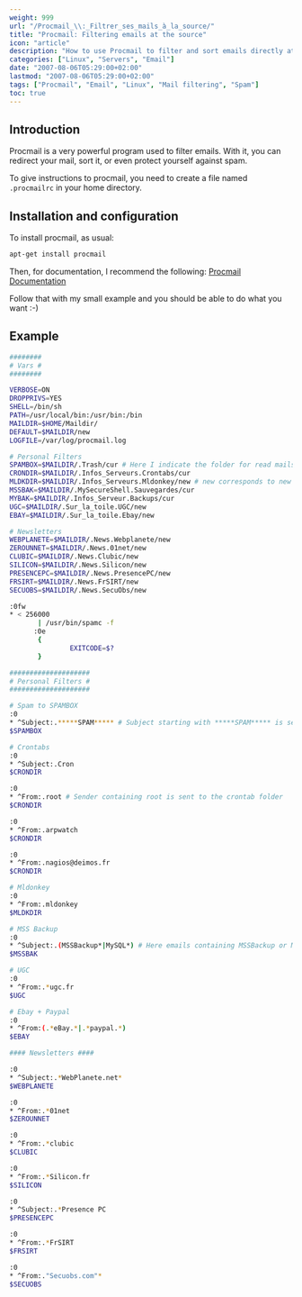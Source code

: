 ```yaml
---
weight: 999
url: "/Procmail_\\:_Filtrer_ses_mails_à_la_source/"
title: "Procmail: Filtering emails at the source"
icon: "article"
description: "How to use Procmail to filter and sort emails directly at source level on Linux systems."
categories: ["Linux", "Servers", "Email"]
date: "2007-08-06T05:29:00+02:00"
lastmod: "2007-08-06T05:29:00+02:00"
tags: ["Procmail", "Email", "Linux", "Mail filtering", "Spam"]
toc: true
---
```


## Introduction

Procmail is a very powerful program used to filter emails. With it, you can redirect your mail, sort it, or even protect yourself against spam.

To give instructions to procmail, you need to create a file named `.procmailrc` in your home directory.

## Installation and configuration

To install procmail, as usual:

```bash
apt-get install procmail
```

Then, for documentation, I recommend the following:
[Procmail Documentation](/pdf/procmail1.pdf)

Follow that with my small example and you should be able to do what you want :-)

## Example

```bash
########
# Vars #
########

VERBOSE=ON
DROPPRIVS=YES
SHELL=/bin/sh
PATH=/usr/local/bin:/usr/bin:/bin
MAILDIR=$HOME/Maildir/
DEFAULT=$MAILDIR/new
LOGFILE=/var/log/procmail.log

# Personal Filters
SPAMBOX=$MAILDIR/.Trash/cur # Here I indicate the folder for read mails
CRONDIR=$MAILDIR/.Infos_Serveurs.Crontabs/cur
MLDKDIR=$MAILDIR/.Infos_Serveurs.Mldonkey/new # new corresponds to new mails
MSSBAK=$MAILDIR/.MySecureShell.Sauvegardes/cur
MYBAK=$MAILDIR/.Infos_Serveur.Backups/cur
UGC=$MAILDIR/.Sur_la_toile.UGC/new
EBAY=$MAILDIR/.Sur_la_toile.Ebay/new

# Newsletters
WEBPLANETE=$MAILDIR/.News.Webplanete/new
ZEROUNNET=$MAILDIR/.News.01net/new
CLUBIC=$MAILDIR/.News.Clubic/new
SILICON=$MAILDIR/.News.Silicon/new
PRESENCEPC=$MAILDIR/.News.PresencePC/new
FRSIRT=$MAILDIR/.News.FrSIRT/new
SECUOBS=$MAILDIR/.News.SecuObs/new

:0fw
* < 256000
       | /usr/bin/spamc -f
      :0e
       {
               EXITCODE=$?
       }

####################
# Personal Filters #
####################

# Spam to SPAMBOX
:0
* ^Subject:.*****SPAM***** # Subject starting with *****SPAM***** is sent to $SPAMBOX
$SPAMBOX

# Crontabs
:0
* ^Subject:.Cron
$CRONDIR

:0
* ^From:.root # Sender containing root is sent to the crontab folder
$CRONDIR

:0
* ^From:.arpwatch
$CRONDIR

:0
* ^From:.nagios@deimos.fr
$CRONDIR

# Mldonkey
:0
* ^From:.mldonkey
$MLDKDIR

# MSS Backup
:0
* ^Subject:.(MSSBackup*|MySQL*) # Here emails containing MSSBackup or MySQL are sent to $MSSBAK
$MSSBAK

# UGC
:0
* ^From:.*ugc.fr
$UGC

# Ebay + Paypal
:0
* ^From:(.*eBay.*|.*paypal.*)
$EBAY

#### Newsletters ####

:0
* ^Subject:.*WebPlanete.net*
$WEBPLANETE

:0
* ^From:.*01net
$ZEROUNNET

:0
* ^From:.*clubic
$CLUBIC

:0
* ^From:.*Silicon.fr
$SILICON

:0
* ^Subject:.*Presence PC
$PRESENCEPC

:0
* ^From:.*FrSIRT
$FRSIRT

:0
* ^From:."Secuobs.com"*
$SECUOBS
```